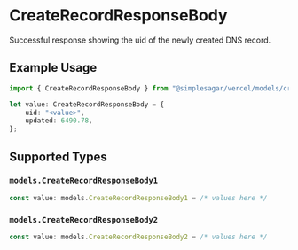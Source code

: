 # CreateRecordResponseBody

Successful response showing the uid of the newly created DNS record.

## Example Usage

```typescript
import { CreateRecordResponseBody } from "@simplesagar/vercel/models/createrecordop.js";

let value: CreateRecordResponseBody = {
    uid: "<value>",
    updated: 6490.78,
};
```

## Supported Types

### `models.CreateRecordResponseBody1`

```typescript
const value: models.CreateRecordResponseBody1 = /* values here */
```

### `models.CreateRecordResponseBody2`

```typescript
const value: models.CreateRecordResponseBody2 = /* values here */
```

